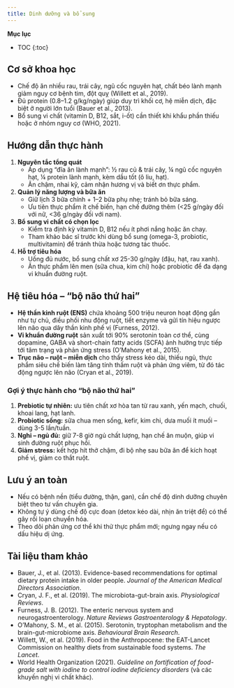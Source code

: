 ```yaml
---
title: Dinh dưỡng và bổ sung
---
```


**Mục lục**

- TOC
{:toc}

## Cơ sở khoa học

- Chế độ ăn nhiều rau, trái cây, ngũ cốc nguyên hạt, chất béo lành mạnh giảm nguy cơ bệnh tim, đột quỵ (Willett et al., 2019).
- Đủ protein (0.8–1.2 g/kg/ngày) giúp duy trì khối cơ, hệ miễn dịch, đặc biệt ở người lớn tuổi (Bauer et al., 2013).
- Bổ sung vi chất (vitamin D, B12, sắt, i-ốt) cần thiết khi khẩu phần thiếu hoặc ở nhóm nguy cơ (WHO, 2021).

## Hướng dẫn thực hành

1. **Nguyên tắc tổng quát**
   - Áp dụng “đĩa ăn lành mạnh”: ½ rau củ & trái cây, ¼ ngũ cốc nguyên hạt, ¼ protein lành mạnh, kèm dầu tốt (ô liu, hạt).
   - Ăn chậm, nhai kỹ, cảm nhận hương vị và biết ơn thực phẩm.
2. **Quản lý năng lượng và bữa ăn**
   - Giữ lịch 3 bữa chính + 1–2 bữa phụ nhẹ; tránh bỏ bữa sáng.
   - Ưu tiên thực phẩm ít chế biến, hạn chế đường thêm (<25 g/ngày đối với nữ, <36 g/ngày đối với nam).
3. **Bổ sung vi chất có chọn lọc**
   - Kiểm tra định kỳ vitamin D, B12 nếu ít phơi nắng hoặc ăn chay.
   - Tham khảo bác sĩ trước khi dùng bổ sung (omega-3, probiotic, multivitamin) để tránh thừa hoặc tương tác thuốc.
4. **Hỗ trợ tiêu hóa**
   - Uống đủ nước, bổ sung chất xơ 25-30 g/ngày (đậu, hạt, rau xanh).
   - Ăn thực phẩm lên men (sữa chua, kim chi) hoặc probiotic để đa dạng vi khuẩn đường ruột.

## Hệ tiêu hóa – “bộ não thứ hai”

- **Hệ thần kinh ruột (ENS)** chứa khoảng 500 triệu neuron hoạt động gần như tự chủ, điều phối nhu động ruột, tiết enzyme và gửi tín hiệu ngược lên não qua dây thần kinh phế vị (Furness, 2012).
- **Vi khuẩn đường ruột** sản xuất tới 90% serotonin toàn cơ thể, cùng dopamine, GABA và short-chain fatty acids (SCFA) ảnh hưởng trực tiếp tới tâm trạng và phản ứng stress (O’Mahony et al., 2015).
- **Trục não – ruột – miễn dịch** cho thấy stress kéo dài, thiếu ngủ, thực phẩm siêu chế biến làm tăng tính thấm ruột và phản ứng viêm, từ đó tác động ngược lên não (Cryan et al., 2019).

### Gợi ý thực hành cho “bộ não thứ hai”

1. **Prebiotic tự nhiên:** ưu tiên chất xơ hòa tan từ rau xanh, yến mạch, chuối, khoai lang, hạt lanh.
2. **Probiotic sống:** sữa chua men sống, kefir, kim chi, dưa muối ít muối – dùng 3-5 lần/tuần.
3. **Nghỉ – ngủ đủ:** giữ 7-8 giờ ngủ chất lượng, hạn chế ăn muộn, giúp vi sinh đường ruột phục hồi.
4. **Giảm stress:** kết hợp hít thở chậm, đi bộ nhẹ sau bữa ăn để kích hoạt phế vị, giảm co thắt ruột.

## Lưu ý an toàn

- Nếu có bệnh nền (tiểu đường, thận, gan), cần chế độ dinh dưỡng chuyên biệt theo tư vấn chuyên gia.
- Không tự ý dùng chế độ cực đoan (detox kéo dài, nhịn ăn triệt để) có thể gây rối loạn chuyển hóa.
- Theo dõi phản ứng cơ thể khi thử thực phẩm mới; ngưng ngay nếu có dấu hiệu dị ứng.

## Tài liệu tham khảo

- Bauer, J., et al. (2013). Evidence-based recommendations for optimal dietary protein intake in older people. *Journal of the American Medical Directors Association*.
- Cryan, J. F., et al. (2019). The microbiota-gut-brain axis. *Physiological Reviews*.
- Furness, J. B. (2012). The enteric nervous system and neurogastroenterology. *Nature Reviews Gastroenterology & Hepatology*.
- O’Mahony, S. M., et al. (2015). Serotonin, tryptophan metabolism and the brain-gut-microbiome axis. *Behavioural Brain Research*.
- Willett, W., et al. (2019). Food in the Anthropocene: the EAT-Lancet Commission on healthy diets from sustainable food systems. *The Lancet*.
- World Health Organization (2021). *Guideline on fortification of food-grade salt with iodine to control iodine deficiency disorders* (và các khuyến nghị vi chất khác).
